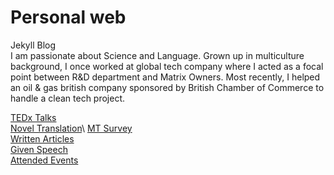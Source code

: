 # Personal web 
Jekyll Blog\
I am passionate about Science and Language. Grown up in multiculture background, I once worked at global tech company where I acted as a focal point between R&D department and Matrix Owners. Most recently, I helped an oil & gas british company sponsored by British Chamber of Commerce to handle a clean tech project.

[TEDx Talks](https://www.ted.com/profiles/3699807/translator)\
[Novel Translation](https://issuu.com/avaruan/docs/_______________)\
[MT Survey](https://ava517.github.io/Test.html)\
[Written Articles](https://ava517.medium.com)\
[Given Speech](https://www.youtube.com/watch?v=VIK8BKPsKk4)\
[Attended Events](https://ava517.github.io/Attended.html)
